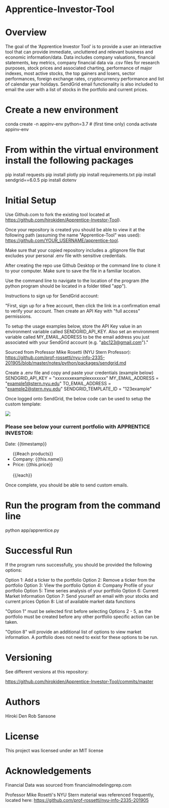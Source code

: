 # Apprentice-Investor-Tool

# Overview

The goal of the ‘Apprentice Investor Tool’ is to provide a user an interactive tool that can provide immediate, uncluttered and relevant business and economic information/data.  Data includes company valuations, financial statements, key metrics, company financial data via .csv files for research purposes, stock prices and associated charting, performance of major indexes, most active stocks, the top gainers and losers, sector performances, foreign exchange rates, cryptocurrency performance and list of calendar year holidays.  SendGrid email functionality is also included to email the user with a list of stocks in the portfolio and current prices.

# Create a new environment

conda create -n appinv-env python=3.7 # (first time only)
conda activate appinv-env

# From within the virtual environment install the following packages

pip install requests
pip install plotly
pip install requirements.txt
pip install sendgrid==6.0.5
pip install dotenv

# Initial Setup

Use Github.com to  fork the existing tool located at https://github.com/hirokiden/Apprentice-Investor-Tool).  

Once your repository is created you should be able to view it at the following path (assuming the name "Apprentice-Tool" was used):
https://github.com/YOUR_USERNAME/apprentice-tool. 

Make sure that your copied repository includes a .gitignore file that excludes your personal .env file with sensitive credentials. 

After creating the repo use Github Desktop or the command line to clone it to your computer.  Make sure to save the file in a familiar location.

Use the command line to navigate to the location of the program (the python program should be located in a folder titled "app").

Instructions to sign up for SendGrid account:

"First, sign up for a free account, then click the link in a confirmation email to verify your account. Then create an API Key with "full access" permissions.

To setup the usage examples below, store the API Key value in an environment variable called SENDGRID_API_KEY. Also set an environment variable called MY_EMAIL_ADDRESS to be the email address you just associated with your SendGrid account (e.g. "abc123@gmail.com")."

Sourced from Professor Mike Rosetti (NYU Stern Professor): https://github.com/prof-rossetti/nyu-info-2335-201905/blob/master/notes/python/packages/sendgrid.md

Create a .env file and copy and paste your credentials (example below)
SENDGRID_API_KEY = "xxxxxxxexamplexxxxxxx"
MY_EMAIL_ADDRESS = "example1@stern.nyu.edu"
TO_EMAIL_ADDRESS = "example2@stern.nyu.edu"
SENDGRID_TEMPLATE_ID = "123example"


Once logged onto SendGrid, the below code can be used to setup the custom template:

<img src="https://i.ibb.co/ZmzYjkd/trumpmini.png">

<h3>Please see below your current portfolio with APPRENTICE INVESTOR:</h3>

<p>Date: {{timestamp}}</p>

<ul>
{{#each products}}
	<li>Company: {{this.name}}</li>
	<li>Price: {{this.price}}</li>
	<br>
{{/each}}
</ul>

Once complete, you should be able to send custom emails.

# Run the program from the command line

python app/apprentice.py

# Successful Run

If the program runs successfully, you should be provided the following options:

Option 1: Add a ticker to the portfolio
Option 2: Remove a ticker from the portfolio
Option 3: View the portfolio
Option 4: Company Profile of your portfolio
Option 5: Time series analysis of your portfolio
Option 6: Current Market Information
Option 7: Send yourself an email with your stocks and current prices
Option 8: List of available market data functions

"Option 1" must be selected first before selecting Options 2 - 5, as the portfolio must be created before any other portfolio specific action can be taken.

"Option 8" will provide an additional list of options to view market information.  A portfolio does not need to exist for these options to be run.

# Versioning 

See different versions at this repository:

https://github.com/hirokiden/Apprentice-Investor-Tool/commits/master

# Authors

Hiroki Den
Rob Sansone

# License

This project was licensed under an MIT license

# Acknowledgements

Financial Data was sourced from financialmodelingprep.com

Professor Mike Rosetti's NYU Stern material was referenced frequently, located here:
https://github.com/prof-rossetti/nyu-info-2335-201905


